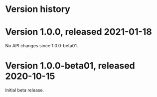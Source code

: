 # Version history

# Version 1.0.0, released 2021-01-18

No API changes since 1.0.0-beta01.

# Version 1.0.0-beta01, released 2020-10-15

Initial beta release.



